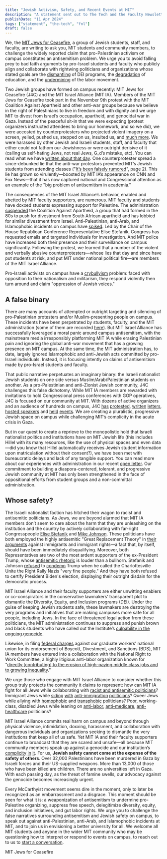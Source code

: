 ```yaml
---
title: "Jewish Activism, Safety, and Recent Events at MIT"
description: "A statement sent out to The Tech and the Faculty Newsletter"
publishDate: "11 Apr 2024"
tags: ["statement", "the-tech", "fnl"]
draft: false
---
```


We, the [MIT Jews for Ceasefire](https://tinyurl.com/mitj4c-values), a group of Jewish students, staff, and faculty, are writing to ask you, MIT students and community members, to challenge the widely reported claim that pro-Palestinian activism on campus constitutes an antisemitism problem. We urge you to avoid falling prey to bad faith arguments by pro-Israel students and faculty who publicly align and collaborate with rightwing politicians and organizations whose stated goals are the [dismantling](https://www.vox.com/24010858/republicans-antisemitism-dei-diversity-equity-inclusion-jewish-students) of DEI programs, the [degradation](https://ncse.ngo/how-mike-johnson-helped-open-door-creationism-louisiana-public-schools) of education, and the [undermining](https://www.sourcewatch.org/index.php/National_Right_to_Work_Committee) of the labor movement.

Two Jewish groups have formed on campus recently: MIT Jews for Ceasefire (J4C) and the MIT Israel Alliance (MIT IA). Members of the MIT Jews for Ceasefire took part in the November 9th protest with the MIT Coalition Against Apartheid and other anti-war groups because we believe in the right of Palestinians to live in freedom and with dignity and we urge MIT to divest from Israel’s occupation, apartheid, and genocidal war in Gaza. Instead of the peaceful sit-in that we were expecting (protest organizers instructed attendees to bring our homework, and so we did), we were accosted by counterprotesters who projected violent imagery on a screen, yelled, pushed us, stepped on us, insulted us, and [much more](https://docs.google.com/document/u/2/d/e/2PACX-1vQqEdTqipNw4XdNTNgDchnmY8hN941buAU-BoBWou1uusE0L8vy0Bvx3iwbFjx4WOWuuxLJF4YCTAwJ/pub?pli=1). We were harassed by other Jewish and Israeli students, staff, and faculty that either could not fathom our Jewishness or were outright derisive of it (calling us self-hating Jews, not real Jews, G_d’s mistake, etc). You can read what we have [written about that day](https://docs.google.com/document/u/6/d/e/2PACX-1vR4b5F__co5dPPeamruQ_c03uD5JVeCumX7JJUR0_lNLlWgjBX2OICh4ioh1QyHGaAPZf_gjcsERq-L/pub). One counterprotester spread a since-debunked lie that the anti-war protestors prevented MIT’s Jewish students from attending classes ("[It’s been falsely rumored](https://drive.google.com/file/d/1AuJjIUwyigz3u09SaiAt79WlhMlHaKfU/view)", page 2). This lie has grown so virulently—boosted by MIT IA’s appearance on CNN and Fox News—that it has now captured national and Congressional attention as an example of the "big problem of antisemitism in academia."

The consequences of the MIT Israel Alliance’s behavior, enabled and abetted by MIT faculty supporters, are numerous. MIT faculty and students have doxxed students expressing support for Palestine. The administration [suspended](https://fnl.mit.edu/january-march-2024/why-i-participated-in-the-caa-rally/) the Coalition Against Apartheid, a group that had formed in the 80s to push for divestment from South African apartheid and has lobbied for similar divestment from Israel. Anti-Palestinian, anti-Arab, and Islamophobic incidents on campus have [spiked](https://president.mit.edu/writing-speeches/opening-statement-us-house-committee-education-and-workforce-hearing). Led by the Chair of the House Republican Conference Representative Elise Stefanik, Congress has requested emails and targeted individuals for investigation. And MIT police have increased both their presence and their surveillance on campus significantly. Following the protest, we learned that a number of the violent and verbally abusive counterprotesters—whose lies that day and since have put students at risk, and put MIT under national political fire—are members of the MIT Israel Alliance.

Pro-Israeli activists on campus have a [crybullyism](https://www.thenation.com/article/society/crybullyism-bill-ackman-ruling-class/) problem: faced with opposition to their nationalism and militarism, they respond violently then turn around and claim "oppression of Jewish voices."

## A false binary

There are many accounts of attempted or outright targeting and silencing of pro-Palestinian protesters and/or Muslim-presenting people on campus. These incidents have been perpetrated by students, faculty, and the MIT administration (some of them are recorded [here](https://docs.google.com/spreadsheets/d/1a-iX6Zu3gUbgU7ibYcmAHIZ3bJWWovZEHhc7QOk_jPo/edit#gid=0)). But MIT Israel Alliance has successfully leveraged a moral panic around campus antisemitism, with the mainstream media irresponsibly platforming MIT IA while erasing Palestinian pain and ignoring the global anti-war movement that has a growing presence on MIT campus. At the same time, the MIT administration has, to date, largely ignored Islamophobic and anti-Jewish acts committed by pro-Israel individuals. Instead, it is focusing intently on claims of antisemitism made by pro-Israel students and faculty.

That public narrative perpetuates an imaginary binary: the Israeli nationalist Jewish students on one side versus Muslim/Arab/Palestinian students on another. As a pro-Palestinian and anti-Zionist Jewish community, J4C challenges this false dichotomy. While MIT IA members are rewarded with invitations to hold Congressional press conferences with GOP operatives, J4C is focused on our community at MIT. With dozens of active organizers and an audience of hundreds on campus, J4C [has](https://www.instagram.com/p/C0eo-HHO5Kg/) [protested](https://www.instagram.com/p/C4D1WTnO5Lx/?img_index=1), [written](https://www.instagram.com/p/C0cmKt2O5Pz/) [letters](https://www.instagram.com/p/C1NjkmTOa4O/), [hosted speakers](https://linktr.ee/mit_j4c) and [held](https://www.instagram.com/p/C0da2GmM2PD/?img_index=1) [events](https://www.instagram.com/p/C4YUVj3OvHU/). We are creating a pluralistic, progressive Jewish space on campus while challenging MIT’s complicity in the acute crisis in Gaza.

But in our quest to create a reprieve to the monopolistic hold that Israeli nationalist politics and institutions have on MIT Jewish life (this includes Hillel with its many resources, like the use of physical spaces and even data—did you know that Hillel automatically receives Jewish student information upon matriculation without their consent?), we have been met with bureaucratic delays and lack of any tangible support. You can read more about our experiences with administration in our recent [open letter](https://docs.google.com/document/u/1/d/e/2PACX-1vRXVLqe4_YQAaPo8hjgwEmDPTilQp-2IotqixwJV9pC0ENndaH5NG3G2CvAP3USeISKS8KxciSc23cy/pub). Our commitment to building a diaspora-centered, tolerant, and progressive Jewish community at MIT has only been strengthened in the face of oppositional efforts from student groups and a non-committal administration.

## Whose safety?

The Israeli nationalist faction has hitched their wagon to racist and antisemitic politicians. As Jews, we are beyond alarmed that MIT IA members don’t seem to care about the harm that they are unleashing on the institution and the country by actively collaborating with far-right Congresspeople [Elise Stefanik](https://stefanik.house.gov/2024/2/icymi-stefanik-promises-to-hold-colleges-accountable-at-e-w-roundtable-on-campus-antisemitism) and [Mike Johnson](https://www.instagram.com/p/C4giaqLPnkc/?img_index=1). These politicians have both employed the highly antisemitic "Great Replacement Theory" in [their](https://www.washingtonpost.com/powerpost/rep-stefanik-claims-in-ads-that-democrats-are-seeking-a-permanent-election-insurrection-by-providing-pathways-to-citizenship/2021/09/16/7372011a-16eb-11ec-a5e5-ceecb895922f_story.html) [arguments](https://americasvoice.org/press_releases/rep-mike-johnsons-embrace-of-dangerous-white-nationalist-conspiracies-detailed-in-new-research/) against immigrants and immigrant rights—a fact that, by itself, should have been immediately disqualifying. Moreover, both Representatives are two of the most ardent supporters of the ex-President Trump, whose [antisemitic rhetoric](https://www.washingtonpost.com/politics/2022/10/17/trump-history-antisemitic-tropes/) is louder than a bullhorn. Stefanik and Johnson [refused](https://www.northcountrypublicradio.org/news/story/34489/20170814/stefanik-condemns-bigotry-calls-white-supremacy-repugnant) to [condemn](https://mikejohnson.house.gov/news/documentsingle.aspx?DocumentID=247) Trump when he called the Charlottesville Unite the Right Rally Nazis "very fine people." And they have both refused to certify President Biden's election, displaying their outright disdain for the democratic process.

MIT Israel Alliance and their faculty supporters are either unwitting enablers or co-conspirators in the conservative lawmakers’ transparent plot to dismantle the Diversity, Equity, and Inclusion programs (DEI). Under the guise of keeping Jewish students safe, these lawmakers are destroying the very programs and initiatives that are making campuses more safe for all people, including Jews. In the face of threatened legal action from these politicians, the MIT administration continues to suppress and punish brown and black students who have called out the Institute’s [culpability in the ongoing genocide](https://caa-mit.gitlab.io/pledge/).

Likewise, in filing [federal charges](https://www.nrtw.org/news/jewish-mit-students-eeoc-03212024/) against our graduate workers’ national union for its endorsement of Boycott, Divestment, and Sanctions (BDS), MIT IA members have entered into a collaboration with the National Right to Work Committee, a highly litigious anti-labor organization known for "[directly \[contributing\] to the erosion of high-paying middle class jobs and to growing inequality](https://prwatch.org/news/2014/06/12498/who-behind-national-right-work-committee-and-its-anti-union-crusade)."

We urge those who engage with MIT Israel Alliance to consider whether this group truly protects the community it claims to represent: how can MIT IA fight for all Jews while collaborating with [racist and antisemitic politicians](https://www.nytimes.com/2022/05/16/us/politics/elise-stefanik-replacement-theory.html)? Immigrant Jews while [siding](https://www.denverpost.com/2017/01/29/republicans-on-trump-travel-ban/) [with](https://www.politico.com/news/2023/10/25/new-house-speaker-mike-johnson-on-the-issues-0012362) [anti-immigration](https://cityandstateny.com/articles/policy/policy/new-york-republicans-criticize-trump-child-separation-policy.html) [politicians](https://www.nytimes.com/2022/05/16/us/politics/elise-stefanik-replacement-theory.html)? Queer Jews while allying with [homophobic](https://www.cnn.com/2023/10/25/politics/mike-johnson-gay-sex-criminalization-kfile/index.html) and [transphobic](https://www.politico.com/news/2023/10/25/new-house-speaker-mike-johnson-on-the-issues-00123627) politicians? Poor, working-class, disabled Jews while leaning on [anti-labor](https://aflcio.org/scorecard/legislators/mike-johnson), [anti-medicare](https://www.huffpost.com/entry/mike-johnson-aca-obamacare-rsc-repeal_n_653c09d6e4b032ae1c9aff55), [anti-healthcare](https://www.newyorker.com/news/us-journal/the-struggle-to-vaccinate-springfield-missouri) politicians?

MIT Israel Alliance commits real harm on campus and beyond through physical violence, intimidation, doxxing, harassment, and collaboration with dangerous individuals and organizations seeking to dismantle the very institutions that keep all of us safe. Yet MIT IA and their faculty supporters continue to broadcast that they are scared and unsafe—all because MIT community members speak up against a genocide and our institution’s [complicity](https://www.instagram.com/p/C4Qd-xGO41S/) [in](https://www.instagram.com/p/C4bHe1SuhKg/) [it](https://www.instagram.com/p/C4eh3gAuyK9/). For us, **Jewish safety cannot come at the expense of the safety of others**. Over 32,000 Palestinians have been murdered in Gaza by Israeli forces and their US-supplied weapons. More than 13,000 of those who have been killed are children. There are no universities left in Gaza. With each passing day, as the threat of famine swells, our advocacy against the genocide becomes increasingly urgent.

Every McCarthyist movement seems dire in the moment, only to later be recognized as an embarrassment and a disgrace. This moment should be seen for what it is: a weaponization of antisemitism to undermine pro-Palestine organizing, suppress free speech, delegitimize diversity, equity, and inclusion initiatives, and gut labor rights. We urge you to challenge the false narratives surrounding antisemitism and Jewish safety on campus, to speak out against anti-Palestinian, anti-Arab, and Islamophobic incidents at MIT, and to join us in envisioning a better university for all. We welcome all MIT students and anyone in the wider MIT community who may be questioning how to interpret or respond to events on campus, to reach out to us to [start a conversation](http://tinyurl.com/j4c-mit).

MIT Jews for Ceasefire

